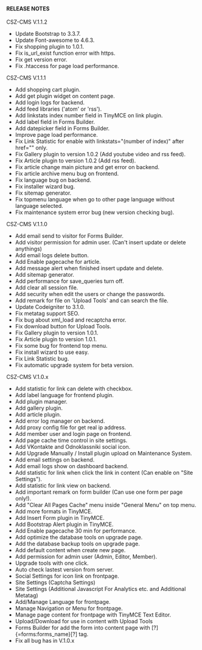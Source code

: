 #### RELEASE NOTES
CSZ-CMS V.1.1.2
- Update Bootstrap to 3.3.7.
- Update Font-awesome to 4.6.3.
- Fix shopping plugin to 1.0.1.
- Fix is_url_exist function error with https.
- Fix get version error.
- Fix .htaccess for page load performance.

CSZ-CMS V.1.1.1
- Add shopping cart plugin.
- Add get plugin widget on content page.
- Add login logs for backend.
- Add feed libraries ('atom' or 'rss').
- Add linkstats index number field in TinyMCE on link plugin.
- Add label field in Forms Builder.
- Add datepicker field in Forms Builder.
- Improve page load performance.
- Fix Link Statistic for enable with linkstats="(number of index)" after href="" only.
- Fix Gallery plugin to version 1.0.2 (Add youtube video and rss feed).
- Fix Article plugin to version 1.0.2 (Add rss feed).
- Fix article change main picture and get error on backend.
- Fix article archive menu bug on frontend.
- Fix language bug on backend.
- Fix installer wizard bug.
- Fix sitemap generator.
- Fix topmenu language when go to other page language without language selected.
- Fix maintenance system error bug (new version checking bug).

CSZ-CMS V.1.1.0
- Add email send to visitor for Forms Builder.
- Add visitor permission for admin user. (Can't insert update or delete anythings)
- Add email logs delete button.
- Add Enable pagecache for article.
- Add message alert when finished insert update and delete.
- Add sitemap generator.
- Add performance for save_queries turn off.
- Add clear all session file.
- Add security when edit the users or change the passwords.
- Add remark for file on 'Upload Tools' and can search the file.
- Update Codeigniter to 3.1.0.
- Fix metatag support SEO.
- Fix bug about xml_load and recaptcha error.
- Fix download button for Upload Tools.
- Fix Gallery plugin to version 1.0.1.
- Fix Article plugin to version 1.0.1.
- Fix some bug for frontend top menu.
- Fix install wizard to use easy.
- Fix Link Statistic bug.
- Fix automatic upgrade system for beta version.

CSZ-CMS V.1.0.x
- Add statistic for link can delete with checkbox.
- Add label language for frontend plugin.
- Add plugin manager.
- Add gallery plugin.
- Add article plugin.
- Add error log manager on backend.
- Add proxy config file for get real ip address.
- Add member user and login page on frontend.
- Add page cache time control in site settings.
- Add VKontakte and Odnoklassniki social icon.
- Add Upgrade Manually / Install plugin upload on Maintenance System.
- Add email settings on backend.
- Add email logs show on dashboard backend.
- Add statistic for link when click the link in content (Can enable on "Site Settings").
- Add statistic for link view on backend.
- Add important remark on form builder (Can use one form per page only!).
- Add "Clear All Pages Cache" menu inside "General Menu" on top menu.
- Add more formats in TinyMCE.
- Add Insert Form plugin in TinyMCE.
- Add Bootstrap Alert plugin in TinyMCE.
- Add Enable pagecache 30 min for performance.
- Add optimize the database tools on upgrade page.
- Add the database backup tools on upgrade page.
- Add default content when create new page.
- Add permission for admin user (Admin, Editor, Member).
- Upgrade tools with one click.
- Auto check lastest version from server.
- Social Settings for icon link on frontpage.
- Site Settings (Captcha Settings)
- Site Settings (Additional Javascript For Analytics etc. and Additional Metatag)
- Add/Manage Language for frontpage.
- Manage Navigation or Menu for frontpage.
- Manage page content for frontpage with TinyMCE Text Editor.
- Upload/Download for use in content with Upload Tools
- Forms Builder for add the form into content page with [?]{=forms:forms_name}[?] tag.
- Fix all bug has in V.1.0.x